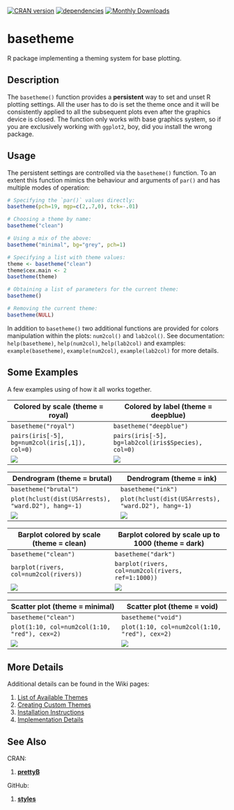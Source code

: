 [![CRAN version](http://www.r-pkg.org/badges/version/basetheme)](https://cran.r-project.org/package=basetheme)
[![dependencies](https://tinyverse.netlify.com/badge/basetheme)](https://CRAN.R-project.org/package=basetheme)
[![Monthly Downloads](https://cranlogs.r-pkg.org/badges/basetheme)](https://cranlogs.r-pkg.org/badges/basetheme)

# basetheme #

R package implementing a theming system for base plotting.

## Description ##

The `basetheme()` function provides a **persistent** way to set and unset R plotting settings.
All the user has to do is set the theme once and it will be consistently applied to all the subsequent plots even after the graphics device is closed.
The function only works with base graphics system, so if you are exclusively working with `ggplot2`, boy, did you install the wrong package.

## Usage ##

The persistent settings are controlled via the `basetheme()` function.
To an extent this function mimics the behaviour and arguments of `par()` and has multiple modes of operation:

```r
# Specifying the `par()` values directly:
basetheme(pch=19, mgp=c(2,.7,0), tck=-.01)

# Choosing a theme by name:
basetheme("clean")

# Using a mix of the above:
basetheme("minimal", bg="grey", pch=1)

# Specifying a list with theme values:
theme <- basetheme("clean")
theme$cex.main <- 2
basetheme(theme)

# Obtaining a list of parameters for the current theme:
basetheme()

# Removing the current theme:
basetheme(NULL)
```

In addition to `basetheme()` two additional functions are provided for colors manipulation within the plots: `num2col()` and `lab2col()`.
See documentation: `help(basetheme)`, `help(num2col)`, `help(lab2col)` and examples: `example(basetheme)`, `example(num2col)`, `example(lab2col)` for more details.

## Some Examples ##

A few examples using of how it all works together.

| Colored by scale (theme = royal)                                       |  Colored by label (theme = deepblue)                                   |
|------------------------------------------------------------------------|------------------------------------------------------------------------|
| `basetheme("royal")`                                                   | `basetheme("deepblue")`                                                |
| `pairs(iris[-5], bg=num2col(iris[,1]), col=0)`                         | `pairs(iris[-5], bg=lab2col(iris$Species), col=0)`                     |
| ![](http://karolis.koncevicius.lt/data/basetheme/examples/ex_1_1.png)  | ![](http://karolis.koncevicius.lt/data/basetheme/examples/ex_1_2.png)  |

| Dendrogram (theme = brutal)                                            |  Dendrogram (theme = ink)                                              |
|------------------------------------------------------------------------|------------------------------------------------------------------------|
| `basetheme("brutal")`                                                  | `basetheme("ink")`                                                     |
| `plot(hclust(dist(USArrests), "ward.D2"), hang=-1)`                    | `plot(hclust(dist(USArrests), "ward.D2"), hang=-1)`                    |
| ![](http://karolis.koncevicius.lt/data/basetheme/examples/ex_2_1.png)  | ![](http://karolis.koncevicius.lt/data/basetheme/examples/ex_2_2.png)  |

| Barplot colored by scale (theme = clean)                               |  Barplot colored by scale up to 1000 (theme = dark)                    |
|------------------------------------------------------------------------|------------------------------------------------------------------------|
| `basetheme("clean")`                                                   | `basetheme("dark")`                                                    |
| `barplot(rivers, col=num2col(rivers))`                                 | `barplot(rivers, col=num2col(rivers, ref=1:1000))`                     |
| ![](http://karolis.koncevicius.lt/data/basetheme/examples/ex_3_1.png)  | ![](http://karolis.koncevicius.lt/data/basetheme/examples/ex_3_2.png)  |

| Scatter plot (theme = minimal)                                         |  Scatter plot (theme = void)                                           |
|------------------------------------------------------------------------|------------------------------------------------------------------------|
| `basetheme("clean")`                                                   | `basetheme("void")`                                                    |
| `plot(1:10, col=num2col(1:10, "red"), cex=2)`                          | `plot(1:10, col=num2col(1:10, "red"), cex=2)`                          |
| ![](http://karolis.koncevicius.lt/data/basetheme/examples/ex_4_1.png)  | ![](http://karolis.koncevicius.lt/data/basetheme/examples/ex_4_2.png)  |

## More Details ##

Additional details can be found in the Wiki pages:

1. [List of Available Themes](https://github.com/KKPMW/basetheme/wiki/Theme-List)
2. [Creating Custom Themes](https://github.com/KKPMW/basetheme/wiki/Creating-Themes)
3. [Installation Instructions](https://github.com/KKPMW/basetheme/wiki/Installation)
4. [Implementation Details](https://github.com/KKPMW/basetheme/wiki/Implementation-Details)

## See Also ##

CRAN:

1. [**prettyB**](https://github.com/jumpingrivers/prettyB)

GitHub:

1. [**styles**](https://github.com/leehazel/styles)

